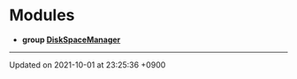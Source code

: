

# Modules




* **group [DiskSpaceManager](/Modules/DiskSpaceManager)** 



-------------------------------

Updated on 2021-10-01 at 23:25:36 +0900
